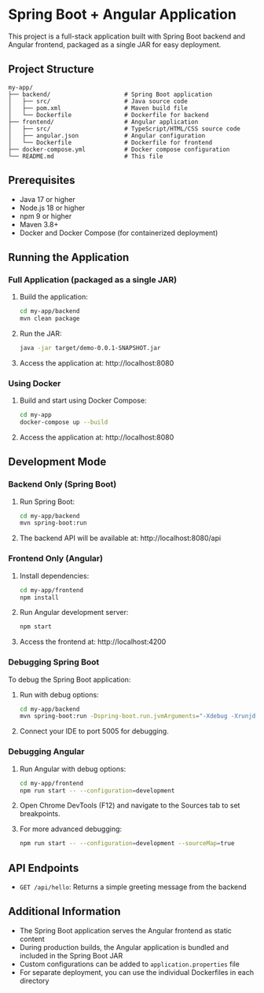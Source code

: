 # Spring Boot + Angular Application

This project is a full-stack application built with Spring Boot backend and Angular frontend, packaged as a single JAR for easy deployment.

## Project Structure

```
my-app/
├── backend/                     # Spring Boot application
│   ├── src/                     # Java source code
│   ├── pom.xml                  # Maven build file
│   └── Dockerfile               # Dockerfile for backend
├── frontend/                    # Angular application
│   ├── src/                     # TypeScript/HTML/CSS source code
│   ├── angular.json             # Angular configuration
│   └── Dockerfile               # Dockerfile for frontend
├── docker-compose.yml           # Docker compose configuration
└── README.md                    # This file
```

## Prerequisites

- Java 17 or higher
- Node.js 18 or higher
- npm 9 or higher
- Maven 3.8+
- Docker and Docker Compose (for containerized deployment)

## Running the Application

### Full Application (packaged as a single JAR)

1. Build the application:
   ```bash
   cd my-app/backend
   mvn clean package
   ```

2. Run the JAR:
   ```bash
   java -jar target/demo-0.0.1-SNAPSHOT.jar
   ```

3. Access the application at: http://localhost:8080

### Using Docker

1. Build and start using Docker Compose:
   ```bash
   cd my-app
   docker-compose up --build
   ```

2. Access the application at: http://localhost:8080

## Development Mode

### Backend Only (Spring Boot)

1. Run Spring Boot:
   ```bash
   cd my-app/backend
   mvn spring-boot:run
   ```

2. The backend API will be available at: http://localhost:8080/api

### Frontend Only (Angular)

1. Install dependencies:
   ```bash
   cd my-app/frontend
   npm install
   ```

2. Run Angular development server:
   ```bash
   npm start
   ```

3. Access the frontend at: http://localhost:4200

### Debugging Spring Boot

To debug the Spring Boot application:

1. Run with debug options:
   ```bash
   cd my-app/backend
   mvn spring-boot:run -Dspring-boot.run.jvmArguments="-Xdebug -Xrunjdwp:transport=dt_socket,server=y,suspend=n,address=5005"
   ```

2. Connect your IDE to port 5005 for debugging.

### Debugging Angular

1. Run Angular with debug options:
   ```bash
   cd my-app/frontend
   npm run start -- --configuration=development
   ```

2. Open Chrome DevTools (F12) and navigate to the Sources tab to set breakpoints.

3. For more advanced debugging:
   ```bash
   npm run start -- --configuration=development --sourceMap=true
   ```

## API Endpoints

- `GET /api/hello`: Returns a simple greeting message from the backend

## Additional Information

- The Spring Boot application serves the Angular frontend as static content
- During production builds, the Angular application is bundled and included in the Spring Boot JAR
- Custom configurations can be added to `application.properties` file
- For separate deployment, you can use the individual Dockerfiles in each directory